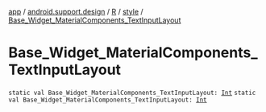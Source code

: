 [app](../../../index.md) / [android.support.design](../../index.md) / [R](../index.md) / [style](index.md) / [Base_Widget_MaterialComponents_TextInputLayout](./-base_-widget_-material-components_-text-input-layout.md)

# Base_Widget_MaterialComponents_TextInputLayout

`static val Base_Widget_MaterialComponents_TextInputLayout: `[`Int`](https://kotlinlang.org/api/latest/jvm/stdlib/kotlin/-int/index.html)
`static val Base_Widget_MaterialComponents_TextInputLayout: `[`Int`](https://kotlinlang.org/api/latest/jvm/stdlib/kotlin/-int/index.html)